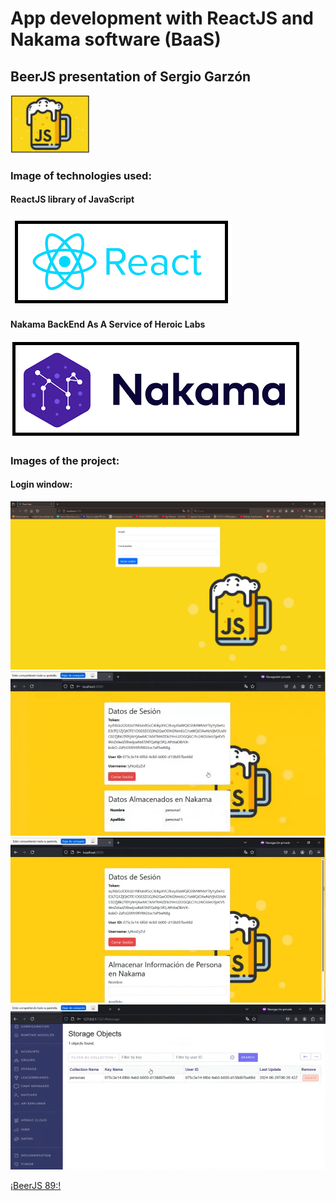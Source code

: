 # App development with ReactJS and Nakama software (BaaS) 

## BeerJS presentation of Sergio Garzón

<img src="./Images/beerjs_image.png" width=25% height=25% />

<br />

### Image of technologies used:

#### ReactJS library of JavaScript

<img src="/Images/react_image.png" />

<br />

#### Nakama BackEnd As A Service of Heroic Labs

<img src="/Images/nakama_heroiclabs_image.png" />

<br />

### Images of the project:

#### Login window:

<img src="/Images/login.png" />

<br />

<img src="/Images/form1.png" />

<br />

<img src="/Images/form2.png" />

<br />

<img src="/Images/nakama.png" />

<br />

[¡BeerJS 89:!](https://www.youtube.com/watch?v=U1V4ty1nZDY&t=3999s) 
